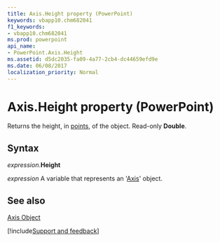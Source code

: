 ```yaml
---
title: Axis.Height property (PowerPoint)
keywords: vbapp10.chm682041
f1_keywords:
- vbapp10.chm682041
ms.prod: powerpoint
api_name:
- PowerPoint.Axis.Height
ms.assetid: d5dc2035-fa09-4a77-2cb4-dc44659efd9e
ms.date: 06/08/2017
localization_priority: Normal
---
```



# Axis.Height property (PowerPoint)

Returns the height, in [points](../language/glossary/vbe-glossary.md#point), of the object. Read-only  **Double**.


## Syntax

_expression_.**Height**

_expression_ A variable that represents an '[Axis](PowerPoint.Axis.md)' object.


## See also


[Axis Object](PowerPoint.Axis.md)

[!include[Support and feedback](~/includes/feedback-boilerplate.md)]